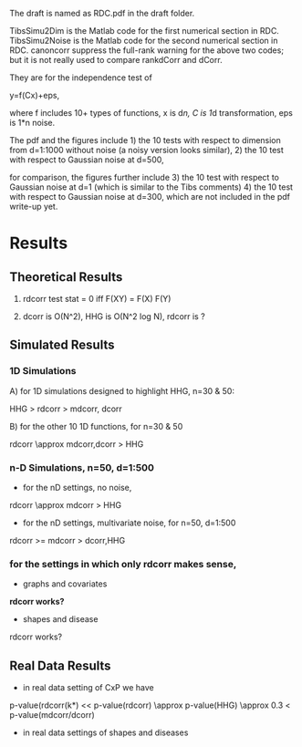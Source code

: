 The draft is named as RDC.pdf in the draft folder.

TibsSimu2Dim is the Matlab code for the first numerical section in RDC.
TibsSimu2Noise is the Matlab code for the second numerical section in RDC.
canoncorr suppress the full-rank warning for the above two codes; but it is not
really used to compare rankdCorr and dCorr.

They are for the independence test of

y=f(Cx)+eps,

where f includes 10+ types of functions, x is d*n, C is 1*d transformation, eps
is 1\*n noise.

The pdf and the figures include 1) the 10 tests with respect to dimension from
d=1:1000 without noise (a noisy version looks similar), 2) the 10 test with
respect to Gaussian noise at d=500,

for comparison, the figures further include 3) the 10 test with respect to
Gaussian noise at d=1 (which is similar to the Tibs comments) 4) the 10 test
with respect to Gaussian noise at d=300, which are not included in the pdf
write-up yet.

Results
=======

Theoretical Results
-------------------

1.  rdcorr test stat = 0 iff F(XY) = F(X) F(Y)

2.  dcorr is O(N\^2), HHG is O(N\^2 log N), rdcorr is ?  

Simulated Results
-----------------

### 1D Simulations

A)   for 1D simulations designed to highlight HHG, n=30 & 50:

HHG \> rdcorr \> mdcorr, dcorr

B)   for the other 10 1D functions, for n=30 & 50

rdcorr \\approx mdcorr,dcorr \> HHG

### n-D Simulations, n=50, d=1:500

-   for the nD settings, no noise,

rdcorr \approx mdcorr \> HHG

-   for the nD settings, multivariate noise, for n=50, d=1:500

rdcorr \>= mdcorr \> dcorr,HHG

### for the settings in which only rdcorr makes sense,

-   graphs and covariates

**rdcorr works?**

-   shapes and disease

rdcorr works?

Real Data Results
-----------------

-   in real data setting of CxP we have

p-value(rdcorr(k\*) \<\< p-value(rdcorr) \\approx p-value(HHG) \\approx 0.3 \<
p-value(mdcorr/dcorr)

-   in real data settings of shapes and diseases
